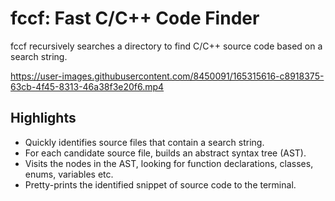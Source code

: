 # fccf: Fast C/C++ Code Finder

fccf recursively searches a directory to find C/C++ source code based on a search string.

https://user-images.githubusercontent.com/8450091/165315616-c8918375-63cb-4f45-8313-46a38f3e20f6.mp4

## Highlights

* Quickly identifies source files that contain a search string.
* For each candidate source file, builds an abstract syntax tree (AST).
* Visits the nodes in the AST, looking for function declarations, classes, enums, variables etc.
* Pretty-prints the identified snippet of source code to the terminal.
